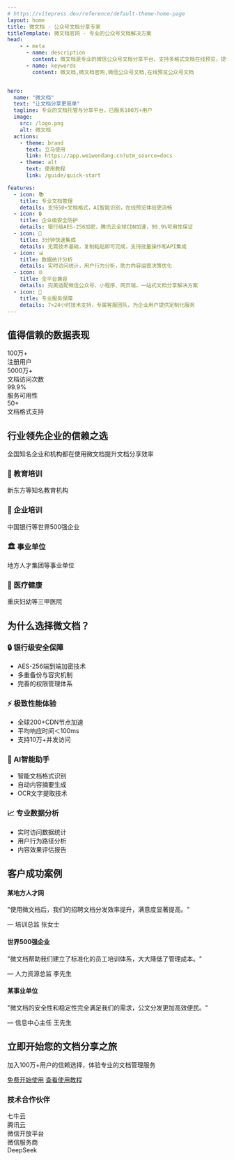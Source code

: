 ```yaml
---
# https://vitepress.dev/reference/default-theme-home-page
layout: home
title: 微文档 - 公众号文档分享专家
titleTemplate: 微文档官网 - 专业的公众号文档解决方案
head:
    - - meta
      - name: description
        content: 微文档是专业的微信公众号文档分享平台，支持多格式文档在线预览，提供安全可靠的文档托管服务，让知识分享更便捷
      - name: keywords
        content: 微文档,微文档官网,微信公众号文档,在线预览公众号文档


hero:
  name: "微文档"
  text: "让文档分享更简单"
  tagline: 专业的文档托管与分享平台，已服务100万+用户
  image:
    src: /logo.png
    alt: 微文档
  actions:
    - theme: brand
      text: 立马使用
      link: https://app.weiwendang.cn?utm_source=docs
    - theme: alt
      text: 使用教程
      link: /guide/quick-start

features:
  - icon: 📚
    title: 专业文档管理
    details: 支持50+文档格式，AI智能识别，在线预览体验更流畅
  - icon: 🔒
    title: 企业级安全防护
    details: 银行级AES-256加密，腾讯云全球CDN加速，99.9%可用性保证
  - icon: 🚀
    title: 3分钟快速集成
    details: 无需技术基础，复制粘贴即可完成，支持批量操作和API集成
  - icon: 📊
    title: 数据统计分析
    details: 实时访问统计，用户行为分析，助力内容运营决策优化
  - icon: 🌐
    title: 全平台兼容
    details: 完美适配微信公众号、小程序、网页端，一站式文档分享解决方案
  - icon: 💎
    title: 专业服务保障
    details: 7×24小时技术支持，专属客服团队，为企业用户提供定制化服务
---
```


<style>
/* 使用 !important 和更具体的选择器来提高优先级 */
.VPContent .full-width-section {
  width: 100vw !important;
  position: relative !important;
  left: 50% !important;
  right: 50% !important;
  margin-left: -50vw !important;
  margin-right: -50vw !important;
  overflow-x: hidden !important;
}

.VPContent .stats-section {
  background: linear-gradient(135deg, #07C160 0%, #06AD56 100%) !important;
  color: white !important;
  padding: 60px 0 !important;
  margin-top: 80px;
}

.VPContent .stats-container {
  max-width: 1200px !important;
  margin: 0 auto !important;
  text-align: center !important;
  padding: 0 20px !important;
}

.VPContent .stats-title {
  font-size: 2.5rem !important;
  margin-bottom: 50px !important;
  font-weight: 600 !important;
  color: white !important;
  border: none !important;
  padding-top: 0 !important;
  letter-spacing: normal !important;
  line-height: 1.2 !important;
}

.VPContent .stats-grid {
  display: grid !important;
  grid-template-columns: repeat(auto-fit, minmax(200px, 1fr)) !important;
  gap: 40px !important;
}

.VPContent .stat-item {
  text-align: center !important;
}

.VPContent .stat-number {
  font-size: 3rem !important;
  font-weight: bold !important;
  margin-bottom: 10px !important;
  color: white !important;
  line-height: 1 !important;
}

.VPContent .stat-label {
  font-size: 1.2rem !important;
  opacity: 0.9 !important;
  color: white !important;
}

.VPContent .industry-section {
  padding: 80px 0 !important;
  background-color: #f8f9fa !important;
}

.VPContent .industry-container {
  max-width: 1200px !important;
  margin: 0 auto !important;
  text-align: center !important;
  padding: 0 20px !important;
}

.VPContent .industry-title {
  font-size: 2.5rem !important;
  margin-bottom: 30px !important;
  color: #2c3e50 !important;
  border: none !important;
  padding-top: 0 !important;
  letter-spacing: normal !important;
  line-height: 1.2 !important;
  font-weight: 600 !important;
}

.VPContent .industry-subtitle {
  font-size: 1.2rem !important;
  color: #666 !important;
  margin-bottom: 50px !important;
}

.VPContent .industry-grid {
  display: grid !important;
  grid-template-columns: repeat(auto-fit, minmax(250px, 1fr)) !important;
  gap: 30px !important;
  margin-top: 40px !important;
}

.VPContent .industry-card {
  background: white !important;
  padding: 30px !important;
  border-radius: 10px !important;
  box-shadow: 0 4px 6px rgba(0,0,0,0.1) !important;
  transition: transform 0.3s ease, box-shadow 0.3s ease !important;
}

.VPContent .industry-card:hover {
  transform: translateY(-5px) !important;
  box-shadow: 0 8px 25px rgba(7, 193, 96, 0.2) !important;
}

.VPContent .industry-card h3 {
  color: #07C160 !important;
  margin-bottom: 15px !important;
  font-size: 1.3rem !important;
  border: none !important;
  padding-top: 0 !important;
  letter-spacing: normal !important;
  line-height: 1.3 !important;
  font-weight: 600 !important;
}

.VPContent .industry-card p {
  color: #666 !important;
  margin: 0 !important;
  line-height: 1.6 !important;
}

.VPContent .advantage-section {
  padding: 80px 0 !important;
}

.VPContent .advantage-container {
  max-width: 1200px !important;
  margin: 0 auto !important;
  padding: 0 20px !important;
}

.VPContent .advantage-title {
  font-size: 2.5rem !important;
  text-align: center !important;
  margin-bottom: 60px !important;
  color: #2c3e50 !important;
  border: none !important;
  padding-top: 0 !important;
  letter-spacing: normal !important;
  line-height: 1.2 !important;
  font-weight: 600 !important;
}

.VPContent .advantage-grid {
  display: grid !important;
  grid-template-columns: repeat(auto-fit, minmax(350px, 1fr)) !important;
  gap: 50px !important;
}

.VPContent .advantage-item h3 {
  color: #07C160 !important;
  font-size: 1.5rem !important;
  margin-bottom: 20px !important;
  border: none !important;
  padding-top: 0 !important;
  letter-spacing: normal !important;
  line-height: 1.3 !important;
  font-weight: 600 !important;
}

.VPContent .advantage-item ul {
  color: #666 !important;
  line-height: 1.8 !important;
  list-style: none !important;
  padding: 0 !important;
  margin: 0 !important;
}

.VPContent .advantage-item li {
  padding: 8px 0 !important;
  position: relative !important;
  padding-left: 20px !important;
  color: #666 !important;
  line-height: 1.8 !important;
}

.VPContent .advantage-item li:before {
  content: "✓" !important;
  color: #07C160 !important;
  font-weight: bold !important;
  position: absolute !important;
  left: 0 !important;
}

.VPContent .case-section {
  background-color: #f8f9fa !important;
  padding: 80px 0 !important;
}

.VPContent .case-container {
  max-width: 1200px !important;
  margin: 0 auto !important;
  text-align: center !important;
  padding: 0 20px !important;
}

.VPContent .case-title {
  font-size: 2.5rem !important;
  margin-bottom: 60px !important;
  color: #2c3e50 !important;
  border: none !important;
  padding-top: 0 !important;
  letter-spacing: normal !important;
  line-height: 1.2 !important;
  font-weight: 600 !important;
}

.VPContent .case-grid {
  display: grid !important;
  grid-template-columns: repeat(auto-fit, minmax(300px, 1fr)) !important;
  gap: 30px !important;
}

.VPContent .case-card {
  background: white !important;
  padding: 40px !important;
  border-radius: 10px !important;
  box-shadow: 0 4px 6px rgba(0,0,0,0.1) !important;
  transition: transform 0.3s ease, box-shadow 0.3s ease !important;
}

.VPContent .case-card:hover {
  transform: translateY(-5px) !important;
  box-shadow: 0 8px 25px rgba(7, 193, 96, 0.2) !important;
}

.VPContent .case-card h4 {
  color: #2c3e50 !important;
  margin-bottom: 20px !important;
  font-size: 1.3rem !important;
  border: none !important;
  padding-top: 0 !important;
  letter-spacing: normal !important;
  line-height: 1.3 !important;
  font-weight: 600 !important;
}

.VPContent .case-card p {
  color: #666 !important;
  margin-bottom: 20px !important;
  line-height: 1.6 !important;
}

.VPContent .case-author {
  color: #07C160 !important;
  font-weight: bold !important;
}

.VPContent .cta-section {
  background: linear-gradient(135deg, #07C160 0%, #06AD56 100%) !important;
  color: white !important;
  padding: 80px 0 !important;
}

.VPContent .cta-container {
  max-width: 800px !important;
  margin: 0 auto !important;
  text-align: center !important;
  padding: 0 20px !important;
}

.VPContent .cta-title {
  font-size: 2.5rem !important;
  margin-bottom: 30px !important;
  color: white !important;
  border: none !important;
  padding-top: 0 !important;
  letter-spacing: normal !important;
  line-height: 1.2 !important;
  font-weight: 600 !important;
}

.VPContent .cta-subtitle {
  font-size: 1.3rem !important;
  margin-bottom: 40px !important;
  opacity: 0.9 !important;
  color: white !important;
}

.VPContent .cta-buttons {
  display: flex !important;
  gap: 20px !important;
  justify-content: center !important;
  flex-wrap: wrap !important;
}

.VPContent .cta-primary {
  background: white !important;
  color: #07C160 !important;
  padding: 15px 30px !important;
  border-radius: 50px !important;
  text-decoration: none !important;
  font-weight: bold !important;
  font-size: 1.1rem !important;
  display: inline-block !important;
  transition: all 0.3s ease !important;
}

.VPContent .cta-primary:hover {
  background: #f0f0f0 !important;
  transform: translateY(-2px) !important;
  box-shadow: 0 8px 20px rgba(0,0,0,0.2) !important;
}

.VPContent .cta-secondary {
  border: 2px solid white !important;
  background: transparent !important;
  color: white !important;
  padding: 15px 30px !important;
  border-radius: 50px !important;
  text-decoration: none !important;
  font-weight: bold !important;
  font-size: 1.1rem !important;
  display: inline-block !important;
  transition: all 0.3s ease !important;
}

.VPContent .cta-secondary:hover {
  background: white !important;
  color: #07C160 !important;
}

.VPContent .cta-note {
  margin-top: 30px !important;
  opacity: 0.8 !important;
  font-size: 0.9rem !important;
  color: white !important;
}

.VPContent .partner-section {
  padding: 80px 0 !important;
  background-color: #f8f9fa !important;
}

.VPContent .partner-container {
  max-width: 1200px !important;
  margin: 0 auto !important;
  text-align: center !important;
  padding: 0 20px !important;
}

.VPContent .partner-title {
  color: #666 !important;
  margin-bottom: 40px !important;
  font-size: 1.2rem !important;
  border: none !important;
  padding-top: 0 !important;
  letter-spacing: normal !important;
  line-height: 1.3 !important;
  font-weight: 600 !important;
}

.VPContent .partner-logos {
  display: flex !important;
  justify-content: center !important;
  align-items: center !important;
  gap: 60px !important;
  flex-wrap: wrap !important;
  opacity: 0.6 !important;
}

.VPContent .partner-logo {
  font-size: 1.5rem !important;
  font-weight: bold !important;
  color: #666 !important;
  transition: opacity 0.3s ease !important;
}

.VPContent .partner-logo:hover {
  opacity: 1 !important;
}

/* 响应式设计 */
@media (max-width: 768px) {
  .VPContent .stats-title, 
  .VPContent .industry-title, 
  .VPContent .advantage-title, 
  .VPContent .case-title, 
  .VPContent .cta-title {
    font-size: 2rem !important;
  }
  
  .VPContent .stat-number {
    font-size: 2.5rem !important;
  }
  
  .VPContent .stats-grid {
    grid-template-columns: repeat(2, 1fr) !important;
    gap: 30px !important;
  }
  
  .VPContent .industry-grid, 
  .VPContent .case-grid {
    grid-template-columns: 1fr !important;
  }
  
  .VPContent .advantage-grid {
    grid-template-columns: 1fr !important;
    gap: 40px !important;
  }
  
  .VPContent .cta-buttons {
    flex-direction: column !important;
    align-items: center !important;
  }
  
  .VPContent .partner-logos {
    gap: 30px !important;
  }
}

@media (max-width: 480px) {
  .VPContent .stats-title, 
  .VPContent .industry-title, 
  .VPContent .advantage-title, 
  .VPContent .case-title, 
  .VPContent .cta-title {
    font-size: 1.8rem !important;
  }
  
  .VPContent .stat-number {
    font-size: 2rem !important;
  }
  
  .VPContent .stats-grid {
    grid-template-columns: 1fr !important;
    gap: 25px !important;
  }
}
</style>

<!-- 权威数据展示 - 全屏宽度 -->
<div class="full-width-section stats-section">
  <div class="stats-container">
    <h2 class="stats-title">值得信赖的数据表现</h2>
    <div class="stats-grid">
      <div class="stat-item">
        <div class="stat-number">100万+</div>
        <div class="stat-label">注册用户</div>
      </div>
      <div class="stat-item">
        <div class="stat-number">5000万+</div>
        <div class="stat-label">文档访问次数</div>
      </div>
      <div class="stat-item">
        <div class="stat-number">99.9%</div>
        <div class="stat-label">服务可用性</div>
      </div>
      <div class="stat-item">
        <div class="stat-number">50+</div>
        <div class="stat-label">文档格式支持</div>
      </div>
    </div>
  </div>
</div>

<!-- 行业认可 - 全屏宽度 -->
<div class="full-width-section industry-section">
  <div class="industry-container">
    <h2 class="industry-title">行业领先企业的信赖之选</h2>
    <p class="industry-subtitle">全国知名企业和机构都在使用微文档提升文档分享效率</p>
    <div class="industry-grid">
      <div class="industry-card">
        <h3>🏫 教育培训</h3>
        <p>新东方等知名教育机构</p>
      </div>
      <div class="industry-card">
        <h3>🏢 企业培训</h3>
        <p>中国银行等世界500强企业</p>
      </div>
      <div class="industry-card">
        <h3>🏛️ 事业单位</h3>
        <p>地方人才集团等事业单位</p>
      </div>
      <div class="industry-card">
        <h3>🏥 医疗健康</h3>
        <p>重庆妇幼等三甲医院</p>
      </div>
    </div>
  </div>
</div>

<!-- 核心优势详解 -->
<div class="advantage-section">
  <div class="advantage-container">
    <h2 class="advantage-title">为什么选择微文档？</h2>
    <div class="advantage-grid">
      <div class="advantage-item">
        <h3>🔒 银行级安全保障</h3>
        <ul>
          <li>AES-256端到端加密技术</li>
          <li>多重备份与容灾机制</li>
          <li>完善的权限管理体系</li>
        </ul>
      </div>
      <div class="advantage-item">
        <h3>⚡ 极致性能体验</h3>
        <ul>
          <li>全球200+CDN节点加速</li>
          <li>平均响应时间＜100ms</li>
          <li>支持10万+并发访问</li>
        </ul>
      </div>
      <div class="advantage-item">
        <h3>🤖 AI智能助手</h3>
        <ul>
          <li>智能文档格式识别</li>
          <li>自动内容摘要生成</li>
          <li>OCR文字提取技术</li>
        </ul>
      </div>
      <div class="advantage-item">
        <h3>📈 专业数据分析</h3>
        <ul>
          <li>实时访问数据统计</li>
          <li>用户行为路径分析</li>
          <li>内容效果评估报告</li>
        </ul>
      </div>
    </div>
  </div>
</div>

<!-- 客户成功案例 - 全屏宽度 -->
<div class="full-width-section case-section">
  <div class="case-container">
    <h2 class="case-title">客户成功案例</h2>
    <div class="case-grid">
      <div class="case-card">
        <h4>某地方人才网</h4>
        <p>"使用微文档后，我们的招聘文档分发效率提升，满意度显著提高。"</p>
        <div class="case-author">— 培训总监 张女士</div>
      </div>
      <div class="case-card">
        <h4>世界500强企业</h4>
        <p>"微文档帮助我们建立了标准化的员工培训体系，大大降低了管理成本。"</p>
        <div class="case-author">— 人力资源总监 李先生</div>
      </div>
      <div class="case-card">
        <h4>某事业单位</h4>
        <p>"微文档的安全性和稳定性完全满足我们的需求，公文分发更加高效便民。"</p>
        <div class="case-author">— 信息中心主任 王先生</div>
      </div>
    </div>
  </div>
</div>

<!-- 立即开始 - 全屏宽度 -->
<div class="full-width-section cta-section">
  <div class="cta-container">
    <h2 class="cta-title">立即开始您的文档分享之旅</h2>
    <p class="cta-subtitle">加入100万+用户的信赖选择，体验专业的文档管理服务</p>
    <div class="cta-buttons">
      <a href="https://app.weiwendang.cn?utm_source=docs" class="cta-primary">免费开始使用</a>
      <a href="/guide/quick-start" class="cta-secondary">查看使用教程</a>
    </div>
  </div>
</div>

<!-- 合作伙伴 - 全屏宽度 -->
<div class="full-width-section partner-section">
  <div class="partner-container">
    <h3 class="partner-title">技术合作伙伴</h3>
    <div class="partner-logos">
      <div class="partner-logo">七牛云</div>
      <div class="partner-logo">腾讯云</div>
      <div class="partner-logo">微信开放平台</div>
      <div class="partner-logo">微信服务商</div>
      <div class="partner-logo">DeepSeek</div>
    </div>
  </div>
</div>